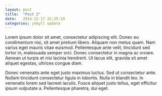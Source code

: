 ```yaml
---
layout: post
title:  "Post 2"
date:   2014-12-17 22:25:19
categories: jekyll update
---
```


Lorem ipsum dolor sit amet, consectetur adipiscing elit. Donec eu condimentum nisi, sit amet pretium libero. Aliquam non metus quam. Nam varius eget mauris vitae euismod. Pellentesque ante velit, tincidunt sed tortor in, malesuada semper orci. Donec consectetur in magna ac ornare. Aenean ut turpis et nisi lacinia hendrerit. Ut lacus elit, gravida sit amet aliquet egestas, ultrices congue diam.

Donec venenatis ante eget justo maximus luctus. Sed ut consectetur ante. Nullam tincidunt consectetur ligula in lobortis. Nulla in blandit leo. In venenatis lorem sed laoreet iaculis. Fusce aliquet justo tellus, eget efficitur ipsum vulputate a. Pellentesque pharetra, dui eget.

